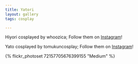 ```yaml
---
title: Yatori 
layout: gallery
tags: cosplay

---
```


Hiyori cosplayed by whoozica; Follow them on [Instagram](https://www.instagram.com/whoozica)!

Yato cosplayed by tomukuncosplay; Follow them on [Instagram](https://www.instagram.com/tomukuncosplay)!

{% flickr_photoset 72157705676399155 "Medium" %}